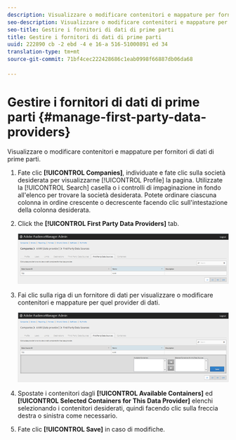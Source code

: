 ```yaml
---
description: Visualizzare o modificare contenitori e mappature per fornitori di dati di prime parti.
seo-description: Visualizzare o modificare contenitori e mappature per fornitori di dati di prime parti.
seo-title: Gestire i fornitori di dati di prime parti
title: Gestire i fornitori di dati di prime parti
uuid: 222890 cb -2 ebd -4 e 16-a 516-51000891 ed 34
translation-type: tm+mt
source-git-commit: 71bf4cec222428686c1eab0998f66887db06da68

---
```



# Gestire i fornitori di dati di prime parti {#manage-first-party-data-providers}

Visualizzare o modificare contenitori e mappature per fornitori di dati di prime parti.

<!-- t_first_party_providers.xml -->

1. Fate clic **[!UICONTROL Companies]**, individuate e fate clic sulla società desiderata per visualizzarne [!UICONTROL Profile] la pagina. Utilizzate la [!UICONTROL Search] casella o i controlli di impaginazione in fondo all'elenco per trovare la società desiderata. Potete ordinare ciascuna colonna in ordine crescente o decrescente facendo clic sull'intestazione della colonna desiderata.

1. Click the **[!UICONTROL First Party Data Providers]** tab.

   ![](assets/first_party_providers.png)

1. Fai clic sulla riga di un fornitore di dati per visualizzare o modificare contenitori e mappature per quel provider di dati.

   ![Risultato passaggio](assets/first_party_providers_edit.png)

1. Spostate i contenitori dagli **[!UICONTROL Available Containers]** ed **[!UICONTROL Selected Containers for This Data Provider]** elenchi selezionando i contenitori desiderati, quindi facendo clic sulla freccia destra o sinistra come necessario.
1. Fate clic **[!UICONTROL Save]** in caso di modifiche.